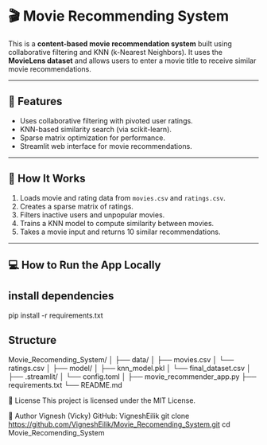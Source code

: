 # 🎬 Movie Recommending System

This is a **content-based movie recommendation system** built using collaborative filtering and KNN (k-Nearest Neighbors). It uses the **MovieLens dataset** and allows users to enter a movie title to receive similar movie recommendations.

---

## 🚀 Features
- Uses collaborative filtering with pivoted user ratings.
- KNN-based similarity search (via scikit-learn).
- Sparse matrix optimization for performance.
- Streamlit web interface for movie recommendations.

---

## 🧠 How It Works

1. Loads movie and rating data from `movies.csv` and `ratings.csv`.
2. Creates a sparse matrix of ratings.
3. Filters inactive users and unpopular movies.
4. Trains a KNN model to compute similarity between movies.
5. Takes a movie input and returns 10 similar recommendations.

---

## 💻 How to Run the App Locally

## install dependencies
pip install -r requirements.txt

## Structure

Movie_Recomending_System/
│
├── data/
│   ├── movies.csv
│   └── ratings.csv
│
├── model/
│   ├── knn_model.pkl
│   └── final_dataset.csv
│
├── .streamlit/
│   └── config.toml
│
├── movie_recommender_app.py
├── requirements.txt
└── README.md


📜 License
This project is licensed under the MIT License.

👤 Author
Vignesh (Vicky)
GitHub: VigneshEilik
git clone https://github.com/VigneshEilik/Movie_Recomending_System.git
cd Movie_Recomending_System
